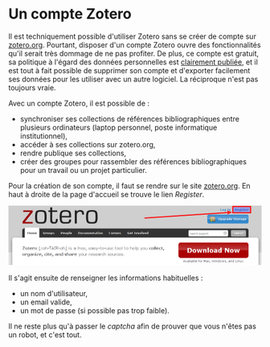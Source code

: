 # Un compte Zotero

Il est techniquement possible d'utiliser Zotero sans se créer de compte sur [zotero.org](https://www.zotero.org). Pourtant, disposer d'un compte Zotero ouvre des fonctionnalités qu'il serait très dommage de ne pas profiter. De plus, ce compte est gratuit, sa politique à l'égard des données personnelles est [clairement publiée](https://www.zotero.org/support/terms/privacy), et il est tout à fait possible de supprimer son compte et d'exporter facilement ses données pour les utiliser avec un autre logiciel. La réciproque n'est pas toujours vraie.

Avec un compte Zotero, il est possible de :

* synchroniser ses collections de références bibliographiques entre plusieurs ordinateurs (laptop personnel, poste informatique institutionnel),
* accéder à ses collections sur zotero.org,
* rendre publique ses collections,
* créer des groupes pour rassembler des références bibliographiques pour un travail ou un projet particulier.

Pour la création de son compte, il faut se rendre sur le site [zotero.org](https://www.zotero.org). En haut à droite de la page d'accueil se trouve le lien *Register*.

![S'enregistrer sur Zotero](../images/zotero-register.png)

Il s'agit ensuite de renseigner les informations habituelles :

* un nom d'utilisateur,
* un email valide,
* un mot de passe (si possible pas trop faible).

Il ne reste plus qu'à passer le *captcha* afin de prouver que vous n'êtes pas un robot, et c'est tout.
